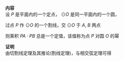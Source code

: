 **内容**  
设 $P$ 是平面内的一个定点， $\odot O$ 是同一平面内的一个圆，  
  
过点 $P$ 作 $\odot O$ 的一个割线，交 $\odot O$ 于 $A,\ B$ 两点  
  
则乘积 $PA\cdot PB$ 总是一个定值，该值称为点 $P$ 对圆 $O$ 的幂  
  
**证明**  
由切割线定理及其推论(割线定理)，与相交弦定理可得  
